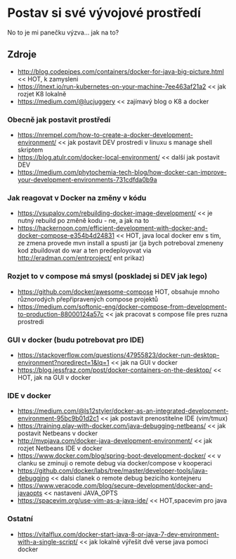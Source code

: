 # Postav si své vývojové prostředí
No to je mi panečku výzva... jak na to?

## Zdroje

* http://blog.codepipes.com/containers/docker-for-java-big-picture.html << HOT, k zamysleni
* https://itnext.io/run-kubernetes-on-your-machine-7ee463af21a2 << jak rozjet K8 lokalně
* https://medium.com/@lucjuggery << zajímavý blog o K8 a docker

### Obecně jak postavit prostředí
* https://nrempel.com/how-to-create-a-docker-development-environment/ << jak postavit DEV prostredi v linuxu s manage shell skriptem
* https://blog.atulr.com/docker-local-environment/ << další jak postavit DEV
* https://medium.com/phytochemia-tech-blog/how-docker-can-improve-your-development-environments-731cdfda0b9a

### Jak reagovat v Docker na změny v kódu
* https://vsupalov.com/rebuilding-docker-image-development/ << je nutný rebuild po změně kodu - ne, a jak na to
* https://hackernoon.com/efficient-development-with-docker-and-docker-compose-e354b4d24831 << HOT, java local docker env s tim, ze zmena provede mvn install a spusti jar (ja bych potreboval zmeneny kod zbuildovat do war a ten predeployovat via http://eradman.com/entrproject/ ent prikaz)

### Rozjet to v compose má smysl (poskladej si DEV jak lego)
* https://github.com/docker/awesome-compose HOT, obsahuje mnoho různorodých přepřipravených compose projektů
* https://medium.com/softonic-eng/docker-compose-from-development-to-production-88000124a57c << jak pracovat s compose file pres ruzna prostredi

### GUI v docker (budu potrebovat pro IDE)
* https://stackoverflow.com/questions/47955823/docker-run-desktop-environment?noredirect=1&lq=1 << jak na GUI v docker
* https://blog.jessfraz.com/post/docker-containers-on-the-desktop/ << HOT, jak na GUI v docker

### IDE v docker
* https://medium.com/@ls12styler/docker-as-an-integrated-development-environment-95bc9b01d2c1 << jak postavit prenostitelne IDE (vim/tmux)
* https://training.play-with-docker.com/java-debugging-netbeans/ << jak postavit Netbeans v docker
* http://mvpjava.com/docker-java-development-environment/ << jak rozjet Netbeans IDE v docker
* https://www.docker.com/blog/spring-boot-development-docker/ << v clanku se zminuji o remote debug via docker/compose v kooperaci
* https://github.com/docker/labs/tree/master/developer-tools/java-debugging << dalsi clanek o remote debug beziciho kontejneru
* https://www.veracode.com/blog/secure-development/docker-and-javaopts << nastaveni JAVA_OPTS
* https://spacevim.org/use-vim-as-a-java-ide/ << HOT,spacevim pro java

### Ostatní
* https://vitalflux.com/docker-start-java-8-or-java-7-dev-environment-with-a-single-script/ << jak lokalně výřešit dvě verse java pomoci docker
